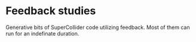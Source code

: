# Feedback studies

Generative bits of SuperCollider code utilizing feedback. Most of them can run for an indefinate duration.

